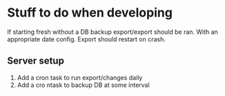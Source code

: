 # Stuff to do when developing

If starting fresh without a DB backup export/export should be ran. With an appropriate date config. Export should restart on crash.

## Server setup
  1. Add a cron task to run export/changes daily
  2. Add a cro ntask to backup DB at some interval